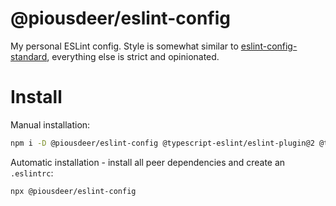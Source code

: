 # @piousdeer/eslint-config
My personal ESLint config. Style is somewhat similar to [eslint-config-standard](https://github.com/standard/eslint-config-standard), everything else is strict and opinionated.

# Install
Manual installation:
```bash
npm i -D @piousdeer/eslint-config @typescript-eslint/eslint-plugin@2 @typescript-eslint/parser@2 eslint@6 typescript@3
```

Automatic installation - install all peer dependencies and create an `.eslintrc`:
```bash
npx @piousdeer/eslint-config
```
